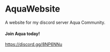 # AquaWebsite
A website for my discord server Aqua Community.

#### Join Aqua today!

https://discord.gg/8NP6NNu
